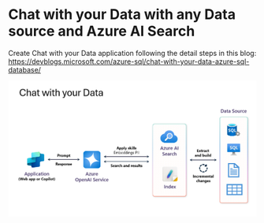 # Chat with your Data with any Data source and Azure AI Search

Create Chat with your Data application following the detail steps in this blog: https://devblogs.microsoft.com/azure-sql/chat-with-your-data-azure-sql-database/

![Chat-with-data](chat-with-data.png)